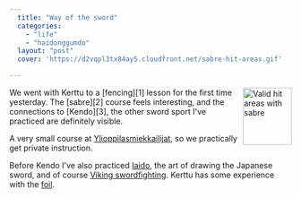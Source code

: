 ```yaml
---
  title: "Way of the sword"
  categories: 
    - "life"
    - "haidonggumdo"
  layout: "post"
  cover: 'https://d2vqpl3tx84ay5.cloudfront.net/sabre-hit-areas.gif'

---
```

<img src="https://d2vqpl3tx84ay5.cloudfront.net/sabre-hit-areas.gif" border="0" height="102" width="87" alt="Valid hit areas with sabre" title="Valid hit areas with sabre" align="right" />
We went with Kerttu to a [fencing][1] lesson for the first time yesterday. The [sabre][2] course feels interesting, and the connections to [Kendo][3], the other sword sport I've practiced are definitely visible.

A very small course at [Ylioppilasmiekkailijat][4], so we practically get private instruction.

Before Kendo I've also practiced [Iaido][5], the art of drawing the Japanese sword, and of course [Viking swordfighting][6]. Kerttu has some experience with the [foil][7].

[1]: http://en.wikipedia.org/wiki/Fencing
[2]: http://en.wikipedia.org/wiki/Sabre
[3]: http://en.wikipedia.org/wiki/Kendo
[4]: http://www.ylioppilasmiekkailijat.fi/
[5]: http://en.wikipedia.org/wiki/Iaido
[6]: http://www.greywolves.org/kuvat/kuva/Keskiajan_Turku-98/Bergie_ja_miekat.html
[7]: http://en.wikipedia.org/wiki/Foil_%28sword%29
